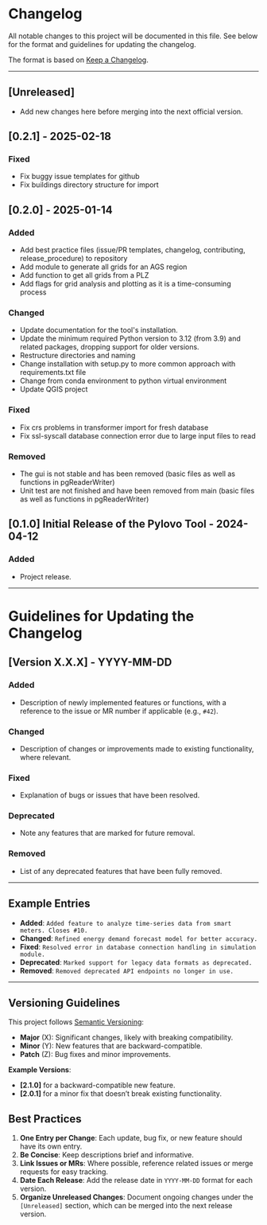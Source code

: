 
# Changelog

All notable changes to this project will be documented in this file. 
See below for the format and guidelines for updating the changelog.

The format is based on [Keep a Changelog](https://keepachangelog.com/en/1.0.0/).

---

## [Unreleased]
- Add new changes here before merging into the next official version.

## [0.2.1] - 2025-02-18
### Fixed
- Fix buggy issue templates for github
- Fix buildings directory structure for import

## [0.2.0] - 2025-01-14
### Added
- Add best practice files (issue/PR templates, changelog, contributing, release_procedure) to repository
- Add module to generate all grids for an AGS region
- Add function to get all grids from a PLZ
- Add flags for grid analysis and plotting as it is a time-consuming process

### Changed
- Update documentation for the tool's installation.
- Update the minimum required Python version to 3.12 (from 3.9) and related packages, dropping support for older versions.
- Restructure directories and naming
- Change installation with setup.py to more common approach with requirements.txt file
- Change from conda environment to python virtual environment
- Update QGIS project

### Fixed
- Fix crs problems in transformer import for fresh database
- Fix ssl-syscall database connection error due to large input files to read

### Removed
- The gui is not stable and has been removed (basic files as well as functions in pgReaderWriter)
- Unit test are not finished and have been removed from main (basic files as well as functions in pgReaderWriter)

## [0.1.0] Initial Release of the Pylovo Tool - 2024-04-12
### Added
- Project release.

---

# Guidelines for Updating the Changelog
## [Version X.X.X] - YYYY-MM-DD
### Added
- Description of newly implemented features or functions, with a reference to the issue or MR number if applicable (e.g., `#42`).

### Changed
- Description of changes or improvements made to existing functionality, where relevant.

### Fixed
- Explanation of bugs or issues that have been resolved.
  
### Deprecated
- Note any features that are marked for future removal.

### Removed
- List of any deprecated features that have been fully removed.

---

## Example Entries

- **Added**: `Added feature to analyze time-series data from smart meters. Closes #10.`
- **Changed**: `Refined energy demand forecast model for better accuracy.`
- **Fixed**: `Resolved error in database connection handling in simulation module.`
- **Deprecated**: `Marked support for legacy data formats as deprecated.`
- **Removed**: `Removed deprecated API endpoints no longer in use.`

---

## Versioning Guidelines

This project follows [Semantic Versioning](https://semver.org/spec/v2.0.0.html):
- **Major** (X): Significant changes, likely with breaking compatibility.
- **Minor** (Y): New features that are backward-compatible.
- **Patch** (Z): Bug fixes and minor improvements.

**Example Versions**:
- **[2.1.0]** for a backward-compatible new feature.
- **[2.0.1]** for a minor fix that doesn’t break existing functionality.

## Best Practices

1. **One Entry per Change**: Each update, bug fix, or new feature should have its own entry.
2. **Be Concise**: Keep descriptions brief and informative.
3. **Link Issues or MRs**: Where possible, reference related issues or merge requests for easy tracking.
4. **Date Each Release**: Add the release date in `YYYY-MM-DD` format for each version.
5. **Organize Unreleased Changes**: Document ongoing changes under the `[Unreleased]` section, which can be merged into the next release version.

